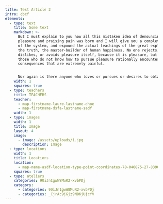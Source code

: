```yaml
---
title: Test Article 2
intro: cbcf
elements:
  - type: text
    title: Some text
    markdown: >-
      But I must explain to you how all this mistaken idea of denouncing
      pleasure and praising pain was born and I will give you a complete account
      of the system, and expound the actual teachings of the great explorer of
      the truth, the master-builder of human happiness. No one rejects,
      dislikes, or avoids pleasure itself, because it is pleasure, but because
      those who do not know how to pursue pleasure rationally encounter
      consequences that are extremely painful.


      Nor again is there anyone who loves or pursues or desires to obtain pain of itself, because it is pain, but because occasionally circumstances occur in which toil and pain can procure him some great pleasure. To take a trivial example, which of us ever undertakes laborious physical exercise, except to obtain some advantage from it? But who has any right to find fault with a man who chooses to enjoy a pleasure that has no annoying consequences, or one who avoids a pain that produces no resultant pleasure?
    width: 1
    squares: true
  - type: teachers
    title: TEACHERS
    teacher:
      - map-firstname-laure-lastname-dhoe
      - map-firstname-dsfa-lastname-sadf
    width: 1
  - type: images
    width: 1
    title: Image
    layout: 4
    image:
      - image: /assets/uploads/1.jpg
        description: Image
  - type: locations
    width: 1
    title: Locations
    location:
      - map-name-asdf-location-type-point-coordinates-78-046875-27-8390761
    squares: true
  - type: ateliers
    categories: 90iJn1gwW8MuR2-xvbPDj
    category:
      - categories: 90iJn1gwW8MuR2-xvbPDj
      - categories: _CjrAc9jGjz9N8KjUjcYV
---
```

